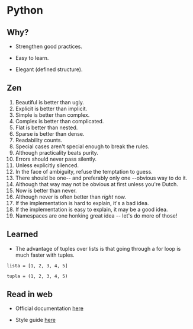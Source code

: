 # Python

## Why?

- Strengthen good practices.

- Easy to learn.

- Elegant (defined structure).

## Zen

1. Beautiful is better than ugly.
2. Explicit is better than implicit.
3. Simple is better than complex.
4. Complex is better than complicated.
5. Flat is better than nested.
6. Sparse is better than dense.
7. Readability counts.
8. Special cases aren't special enough to break the rules.
9. Although practicality beats purity.
10. Errors should never pass silently.
11. Unless explicitly silenced.
12. In the face of ambiguity, refuse the temptation to guess.
13. There should be one-- and preferably only one --obvious way to do it.
14. Although that way may not be obvious at first unless you're Dutch.
15. Now is better than never.
16. Although never is often better than *right* now.
17. If the implementation is hard to explain, it's a bad idea.
18. If the implementation is easy to explain, it may be a good idea.
19. Namespaces are one honking great idea -- let's do more of those!

## Learned

- The advantage of tuples over lists is that going through a for loop is much faster with tuples.

`lista = [1, 2, 3, 4, 5]`

`tupla = (1, 2, 3, 4, 5)`

## Read in web

- Official documentation [here](https://docs.python.org/3/)

- Style guide [here](https://peps.python.org/pep-0008/)
